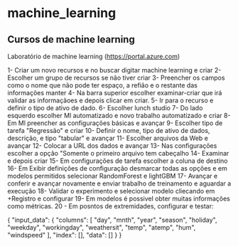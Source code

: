 # machine_learning
## Cursos de machine learning

Laboratório de machine learning
(https://portal.azure.com)

1- Criar um novo recursos e no buscar digitar machine learning e criar 
2- Escolher um grupo de recursos se não tiver criar 
3- Preencher os campos como o nome que não pode ter espaço, a refião e o restante das informações manter 
4- Na barra superior escolher examinar-criar que irá validar as informaçãoes e depois clicar em criar.
5- Ir para o recurso e definir o tipo de ativo de dado.
6- Escolher lunch studio
7- Do lado esquerdo escolher Ml automatizado e novo trabalho automatizado e criar
8- Em Ml preencher as configurações básicas e avançar 
9- Escolher tipo de tarefa "Regressão" e criar
10- Definir  o nome, tipo de ativo de dados, descrição, e tipo "tabular" e avançar
11- Escolher arquivos da Web e avançar
12- Colocar a URL dos dados e avançar
13- Nas configurações escolher a opção "Somente o primeiro arquivo tem cabeçalho
14- Examinar e depois criar
15- Em configurações de tarefa escolher a coluna de destino
16- Em Exibir definições de configuração desmarcar todas as opções e em modelos permitidos selecionar RandomForest e lightGBM
17-  Avançar e conferir e avançar novamente e enviar trabalho de treinamento e aguardar a execução
18- Validar o experimento e selecionar modelo cliecando em +Registro e configurar
19- Em modelos é possivel obter muitas informações como métricas.
20 - Em posntos de extremidades, configurar e testar:

{
  "input_data": {
    "columns": [
      "day",
      "mnth",
      "year",
      "season",
      "holiday",
      "weekday",
      "workingday",
      "weathersit",
      "temp",
      "atemp",
      "hum",
      "windspeed"
    ],
    "index": [],
    "data": []
  }
}

